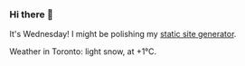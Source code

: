 ### Hi there :wave:

It's Wednesday! I might be polishing my [static site generator](https://github.com/bewuethr/pandoc-bash-blog).

Weather in Toronto: light snow, at +1°C.
